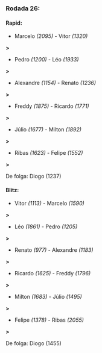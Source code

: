 ### Rodada 26:

#### Rapid:

* Marcelo *(2095)*     -     Vitor *(1320)*

 **>** 
* Pedro *(1200)*     -     Léo *(1933)*

 **>** 
* Alexandre *(1154)*     -     Renato *(1236)*

 **>** 
* Freddy *(1875)*     -     Ricardo *(1771)*

 **>** 
* Júlio *(1677)*     -     Milton *(1892)*

 **>** 
* Ribas *(1623)*     -     Felipe *(1552)*

 **>** 

De folga: Diogo (1237)

#### Blitz:

* Vitor *(1113)*     -     Marcelo *(1590)*

 **>** 
* Léo *(1861)*     -     Pedro *(1205)*

 **>** 
* Renato *(977)*     -     Alexandre *(1183)*

 **>** 
* Ricardo *(1625)*     -     Freddy *(1796)*

 **>** 
* Milton *(1683)*     -     Júlio *(1495)*

 **>** 
* Felipe *(1378)*     -     Ribas *(2055)*

 **>** 

De folga: Diogo (1455)

